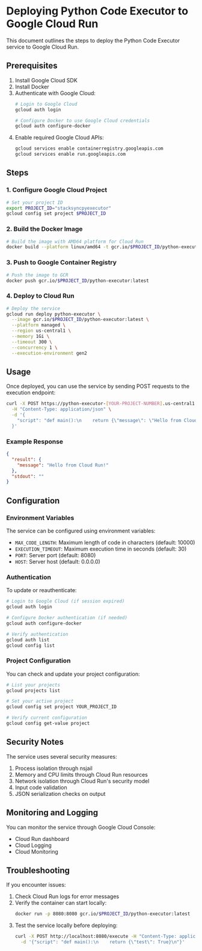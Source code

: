 # Deploying Python Code Executor to Google Cloud Run

This document outlines the steps to deploy the Python Code Executor service to Google Cloud Run.

## Prerequisites

1. Install Google Cloud SDK
2. Install Docker
3. Authenticate with Google Cloud:
   ```bash
   # Login to Google Cloud
   gcloud auth login

   # Configure Docker to use Google Cloud credentials
   gcloud auth configure-docker
   ```
4. Enable required Google Cloud APIs:
   ```bash
   gcloud services enable containerregistry.googleapis.com
   gcloud services enable run.googleapis.com
   ```

## Steps

### 1. Configure Google Cloud Project

```bash
# Set your project ID
export PROJECT_ID="stacksyncpyexecutor"
gcloud config set project $PROJECT_ID
```

### 2. Build the Docker Image

```bash
# Build the image with AMD64 platform for Cloud Run
docker build --platform linux/amd64 -t gcr.io/$PROJECT_ID/python-executor:latest .
```

### 3. Push to Google Container Registry

```bash
# Push the image to GCR
docker push gcr.io/$PROJECT_ID/python-executor:latest
```

### 4. Deploy to Cloud Run

```bash
# Deploy the service
gcloud run deploy python-executor \
  --image gcr.io/$PROJECT_ID/python-executor:latest \
  --platform managed \
  --region us-central1 \
  --memory 1Gi \
  --timeout 300 \
  --concurrency 1 \
  --execution-environment gen2
```

## Usage

Once deployed, you can use the service by sending POST requests to the execution endpoint:

```bash
curl -X POST https://python-executor-[YOUR-PROJECT-NUMBER].us-central1.run.app/execute \
  -H "Content-Type: application/json" \
  -d '{
    "script": "def main():\n    return {\"message\": \"Hello from Cloud Run!\"}\n"
  }'
```

### Example Response

```json
{
  "result": {
    "message": "Hello from Cloud Run!"
  },
  "stdout": ""
}
```

## Configuration

### Environment Variables
The service can be configured using environment variables:

- `MAX_CODE_LENGTH`: Maximum length of code in characters (default: 10000)
- `EXECUTION_TIMEOUT`: Maximum execution time in seconds (default: 30)
- `PORT`: Server port (default: 8080)
- `HOST`: Server host (default: 0.0.0.0)

### Authentication
To update or reauthenticate:

```bash
# Login to Google Cloud (if session expired)
gcloud auth login

# Configure Docker authentication (if needed)
gcloud auth configure-docker

# Verify authentication
gcloud auth list
gcloud config list
```

### Project Configuration
You can check and update your project configuration:

```bash
# List your projects
gcloud projects list

# Set your active project
gcloud config set project YOUR_PROJECT_ID

# Verify current configuration
gcloud config get-value project
```

## Security Notes

The service uses several security measures:

1. Process isolation through nsjail
2. Memory and CPU limits through Cloud Run resources
3. Network isolation through Cloud Run's security model
4. Input code validation
5. JSON serialization checks on output

## Monitoring and Logging

You can monitor the service through Google Cloud Console:
- Cloud Run dashboard
- Cloud Logging
- Cloud Monitoring

## Troubleshooting

If you encounter issues:

1. Check Cloud Run logs for error messages
2. Verify the container can start locally:
   ```bash
   docker run -p 8080:8080 gcr.io/$PROJECT_ID/python-executor:latest
   ```
3. Test the service locally before deploying:
   ```bash
   curl -X POST http://localhost:8080/execute -H "Content-Type: application/json" \
     -d '{"script": "def main():\n    return {\"test\": True}\n"}'
   ```
